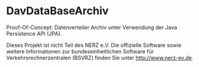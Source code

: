 DavDataBaseArchiv
=================

Proof-Of-Concept: Datenverteiler Archiv unter Verwendung der Java Persistence API (JPA).

Dieses Projekt ist nicht Teil des NERZ e.V. Die offizielle Software sowie weitere Informationen zur bundeseinheitlichen Software für Verkehrsrechnerzentralen (BSVRZ) finden Sie unter http://www.nerz-ev.de.
